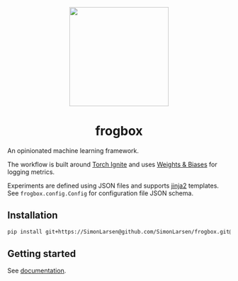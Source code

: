 <p align="center">
    <img src="https://simonlarsen.github.io/frogbox/logo.png" width="224">
</p>
<h1 align="center">frogbox</h1>

An opinionated machine learning framework.

The workflow is built around [Torch Ignite](https://pytorch-ignite.ai) and uses [Weights & Biases](https://wandb.ai) for logging metrics.

Experiments are defined using JSON files and supports [jinja2](https://jinja.palletsprojects.com) templates. See `frogbox.config.Config` for configuration file JSON schema.

## Installation

```sh
pip install git+https://SimonLarsen@github.com/SimonLarsen/frogbox.git@v0.3.2
```

## Getting started

See [documentation](https://simonlarsen.github.io/frogbox).
